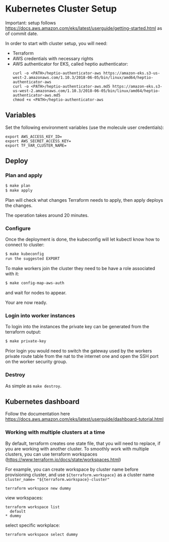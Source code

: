 # Kubernetes Cluster Setup

Important: setup follows https://docs.aws.amazon.com/eks/latest/userguide/getting-started.html as of commit date.

In order to start with cluster setup, you will need:

- Terraform
- AWS credentials with necessary rights
- AWS authenticator for EKS, called heptio authenticator:
  ```
  curl -o <PATH>/heptio-authenticator-aws https://amazon-eks.s3-us-west-2.amazonaws.com/1.10.3/2018-06-05/bin/linux/amd64/heptio-authenticator-aws
  curl -o <PATH>/heptio-authenticator-aws.md5 https://amazon-eks.s3-us-west-2.amazonaws.com/1.10.3/2018-06-05/bin/linux/amd64/heptio-authenticator-aws.md5
  chmod +x <PATH>/heptio-authenticator-aws
  ```

## Variables

Set the following environment variables (use the molecule user credentials):

```
export AWS_ACCESS_KEY_ID=
export AWS_SECRET_ACCESS_KEY=
export TF_VAR_CLUSTER_NAME=
```

## Deploy

### Plan and apply

```bash
$ make plan
$ make apply
```

Plan will check what changes Terraform needs to apply, then apply deploys the changes.

The operation takes around 20 minutes.

### Configure

Once the deployment is done, the kubeconfig will let kubectl know how to connect to cluster:
```bash
$ make kubeconfig
run the suggested EXPORT
```

To make workers join the cluster they need to be have a role associated with it:
```bash
$ make config-map-aws-auth
```
and wait for nodes to appear.

Your are now ready.

### Login into worker instances

To login into the instances the private key can be generated from the terraform output:

```bash
$ make private-key
```

Prior login you would need to switch the gateway used by the workers private route table from the nat to the internet one
 and open the SSH port on the worker security group.

### Destroy

As simple as `make destroy`.

## Kubernetes dashboard

Follow the documentation here https://docs.aws.amazon.com/eks/latest/userguide/dashboard-tutorial.html


### Working with multiple clusters at a time

By default, terraform creates one state file, that you will need to replace, if you are working with another cluster.
To smoothly work with multiple clusters, you can use terraform workspaces (https://www.terraform.io/docs/state/workspaces.html)

For example, you can create workspace by cluster name before provisioning cluster, and use `${terraform.workspace}`
as a cluster name  `cluster_name= "${terraform.workspace}-cluster"`

`terraform workspace new dummy`

view workspaces:

```
terraform workspace list
  default
* dummy
```

select specific workplace:

```
terraform workspace select dummy
```
